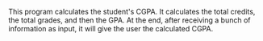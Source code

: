 This program calculates the student's CGPA.
It calculates the total credits, the total grades, and then the GPA. 
At the end, after receiving a bunch of information as input, it will give the user the calculated CGPA.
